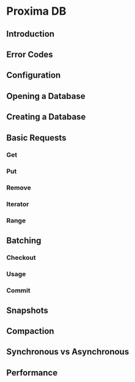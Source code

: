 

# Proxima DB

<!--
Inspiration from https://developers.coinbase.com/api/v2?javascript#introduction
-->


## Introduction 


## Error Codes

## Configuration



## Opening a Database


## Creating a Database 



## Basic Requests

### Get 

### Put 

### Remove 

### Iterator

### Range

## Batching

### Checkout

### Usage 

### Commit 


## Snapshots

## Compaction

## Synchronous vs Asynchronous 

## Performance



